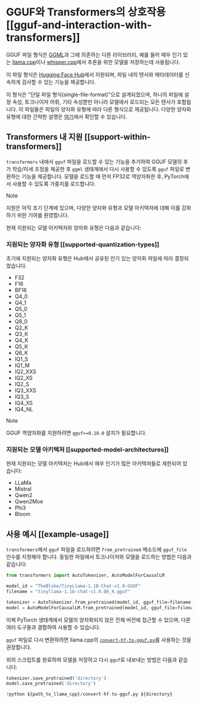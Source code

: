 <!--Copyright 2024 The HuggingFace Team. All rights reserved.

Licensed under the Apache License, Version 2.0 (the "License"); you may not use this file except in compliance with
the License. You may obtain a copy of the License at

http://www.apache.org/licenses/LICENSE-2.0

Unless required by applicable law or agreed to in writing, software distributed under the License is distributed on
an "AS IS" BASIS, WITHOUT WARRANTIES OR CONDITIONS OF ANY KIND, either express or implied. See the License for the
specific language governing permissions and limitations under the License.

⚠️ Note that this file is in Markdown but contain specific syntax for our doc-builder (similar to MDX) that may not be
rendered properly in your Markdown viewer.

-->

# GGUF와 Transformers의 상호작용 [[gguf-and-interaction-with-transformers]]

GGUF 파일 형식은 [GGML](https://github.com/ggerganov/ggml)과 그에 의존하는 다른 라이브러리, 예를 들어 매우 인기 있는 [llama.cpp](https://github.com/ggerganov/llama.cpp)이나 [whisper.cpp](https://github.com/ggerganov/whisper.cpp)에서 추론을 위한 모델을 저장하는데 사용됩니다.

이 파일 형식은 [Hugging Face Hub](https://huggingface.co/docs/hub/en/gguf)에서 지원되며, 파일 내의 텐서와 메타데이터를 신속하게 검사할 수 있는 기능을 제공합니다.

이 형식은 "단일 파일 형식(single-file-format)"으로 설계되었으며, 하나의 파일에 설정 속성, 토크나이저 어휘, 기타 속성뿐만 아니라 모델에서 로드되는 모든 텐서가 포함됩니다. 이 파일들은 파일의 양자화 유형에 따라 다른 형식으로 제공됩니다. 다양한 양자화 유형에 대한 간략한 설명은 [여기](https://huggingface.co/docs/hub/en/gguf#quantization-types)에서 확인할 수 있습니다.

## Transformers 내 지원 [[support-within-transformers]]

`transformers` 내에서 `gguf` 파일을 로드할 수 있는 기능을 추가하여 GGUF 모델의 추가 학습/미세 조정을 제공한 후 `ggml` 생태계에서 다시 사용할 수 있도록 `gguf` 파일로 변환하는 기능을 제공합니다. 모델을 로드할 때 먼저 FP32로 역양자화한 후, PyTorch에서 사용할 수 있도록 가중치를 로드합니다.

> [!NOTE]
> 지원은 아직 초기 단계에 있으며, 다양한 양자화 유형과 모델 아키텍처에 대해 이를 강화하기 위한 기여를 환영합니다.

현재 지원되는 모델 아키텍처와 양자화 유형은 다음과 같습니다:

### 지원되는 양자화 유형 [[supported-quantization-types]]

초기에 지원되는 양자화 유형은 Hub에서 공유된 인기 있는 양자화 파일에 따라 결정되었습니다.

- F32
- F16
- BF16
- Q4_0
- Q4_1
- Q5_0
- Q5_1
- Q8_0
- Q2_K
- Q3_K
- Q4_K
- Q5_K
- Q6_K
- IQ1_S
- IQ1_M
- IQ2_XXS
- IQ2_XS
- IQ2_S
- IQ3_XXS
- IQ3_S
- IQ4_XS
- IQ4_NL

> [!NOTE]
> GGUF 역양자화를 지원하려면 `gguf>=0.10.0` 설치가 필요합니다.

### 지원되는 모델 아키텍처 [[supported-model-architectures]]

현재 지원되는 모델 아키텍처는 Hub에서 매우 인기가 많은 아키텍처들로 제한되어 있습니다:

- LLaMa
- Mistral
- Qwen2
- Qwen2Moe
- Phi3
- Bloom

## 사용 예시 [[example-usage]]

`transformers`에서 `gguf` 파일을 로드하려면 `from_pretrained` 메소드에 `gguf_file` 인수를 지정해야 합니다. 동일한 파일에서 토크나이저와 모델을 로드하는 방법은 다음과 같습니다: 

```python
from transformers import AutoTokenizer, AutoModelForCausalLM

model_id = "TheBloke/TinyLlama-1.1B-Chat-v1.0-GGUF"
filename = "tinyllama-1.1b-chat-v1.0.Q6_K.gguf"

tokenizer = AutoTokenizer.from_pretrained(model_id, gguf_file=filename)
model = AutoModelForCausalLM.from_pretrained(model_id, gguf_file=filename)
```

이제 PyTorch 생태계에서 모델의 양자화되지 않은 전체 버전에 접근할 수 있으며, 다른 여러 도구들과 결합하여 사용할 수 있습니다.

`gguf` 파일로 다시 변환하려면 llama.cpp의 [`convert-hf-to-gguf.py`](https://github.com/ggerganov/llama.cpp/blob/master/convert_hf_to_gguf.py)를 사용하는 것을 권장합니다.

위의 스크립트를 완료하여 모델을 저장하고 다시 `gguf`로 내보내는 방법은 다음과 같습니다:

```python
tokenizer.save_pretrained('directory')
model.save_pretrained('directory')

!python ${path_to_llama_cpp}/convert-hf-to-gguf.py ${directory}
```
